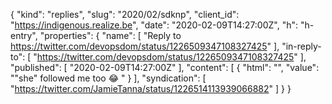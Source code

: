 {
  "kind": "replies",
  "slug": "2020/02/sdknp",
  "client_id": "https://indigenous.realize.be",
  "date": "2020-02-09T14:27:00Z",
  "h": "h-entry",
  "properties": {
    "name": [
      "Reply to https://twitter.com/devopsdom/status/1226509347108327425"
    ],
    "in-reply-to": [
      "https://twitter.com/devopsdom/status/1226509347108327425"
    ],
    "published": [
      "2020-02-09T14:27:00Z"
    ],
    "content": [
      {
        "html": "",
        "value": "\"she\" followed me too 😂 "
      }
    ],
    "syndication": [
      "https://twitter.com/JamieTanna/status/1226514113939066882"
    ]
  }
}
